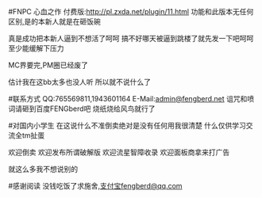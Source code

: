 #FNPC
心血之作
付费版:http://pl.zxda.net/plugin/11.html
功能和此版本无任何区别,是的本新人就是在砸饭碗

真是成功把本新人逼到不想活了呵呵
搞不好哪天被逼到跳楼了就先发一下吧呵呵至少能缓解下压力

MC界要完,PM圈已经废了

估计我在这bb太多也没人听
所以就不说什么了

#联系方式
QQ:765569811,1943601164
E-Mail:admin@fengberd.net
诅咒和喷词请砸到百度FENGberd吧
烧纸烧给风鸟就行了

#对国内小学生
在这说什么不准倒卖绝对是没有任何用我很清楚
什么仅供学习交流全tm扯蛋

欢迎倒卖
欢迎发布所谓破解版
欢迎流星智障收录
欢迎面板商拿来打广告

就这么多我不想说别的

#感谢阅读
没钱吃饭了求施舍,支付宝fengberd@qq.com

